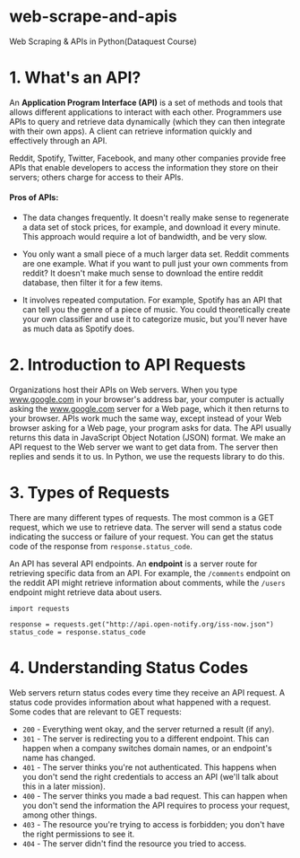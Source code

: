 # web-scrape-and-apis
Web Scraping &amp; APIs in Python(Dataquest Course)

# 1. What's an API?
An **Application Program Interface (API)** is a set of methods and tools that allows different applications to interact with each other. Programmers use APIs to query and retrieve data dynamically (which they can then integrate with their own apps). A client can retrieve information quickly and effectively through an API. 

Reddit, Spotify, Twitter, Facebook, and many other companies provide free APIs that enable developers to access the information they store on their servers; others charge for access to their APIs.

#### Pros of APIs:
- The data changes frequently. It doesn't really make sense to regenerate a data set of stock prices, for example, and download it every minute. This approach would require a lot of bandwidth, and be very slow.

- You only want a small piece of a much larger data set. Reddit comments are one example. What if you want to pull just your own comments from reddit? It doesn't make much sense to download the entire reddit database, then filter it for a few items.

- It involves repeated computation. For example, Spotify has an API that can tell you the genre of a piece of music. You could theoretically create your own classifier and use it to categorize music, but you'll never have as much data as Spotify does.

# 2. Introduction to API Requests

Organizations host their APIs on Web servers. When you type www.google.com in your browser's address bar, your computer is actually asking the www.google.com server for a Web page, which it then returns to your browser. APIs work much the same way, except instead of your Web browser asking for a Web page, your program asks for data. The API usually returns this data in JavaScript Object Notation (JSON) format. We make an API request to the Web server we want to get data from. The server then replies and sends it to us. In Python, we use the requests library to do this. 

# 3. Types of Requests

There are many different types of requests. The most common is a GET request, which we use to retrieve data. The server will send a status code indicating the success or failure of your request. You can get the status code of the response from `response.status_code`. 

An API has several API endpoints. An **endpoint** is a server route for retrieving specific data from an API. For example, the `/comments` endpoint on the reddit API might retrieve information about comments, while the `/users` endpoint might retrieve data about users.

```
import requests

response = requests.get("http://api.open-notify.org/iss-now.json")
status_code = response.status_code
```

# 4. Understanding Status Codes

Web servers return status codes every time they receive an API request. A status code provides information about what happened with a request. Some codes that are relevant to GET requests:

- `200` - Everything went okay, and the server returned a result (if any).
- `301` - The server is redirecting you to a different endpoint. This can happen when a company switches domain names, or an endpoint's name has changed.
- `401` - The server thinks you're not authenticated. This happens when you don't send the right credentials to access an API (we'll talk about this in a later mission).
- `400` - The server thinks you made a bad request. This can happen when you don't send the information the API requires to process your request, among other things.
- `403` - The resource you're trying to access is forbidden; you don't have the right permissions to see it.
- `404` - The server didn't find the resource you tried to access.







